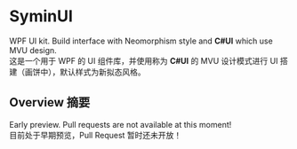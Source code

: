 # SyminUI

WPF UI kit. Build interface with Neomorphism style and **C#UI** which use MVU design.   
这是一个用于 WPF 的 UI 组件库，并使用称为 **C#UI** 的 MVU 设计模式进行 UI 搭建（画饼中），默认样式为新拟态风格。

## Overview 摘要

Early preview. Pull requests are not available at this moment!  
目前处于早期预览，Pull Request 暂时还未开放！

